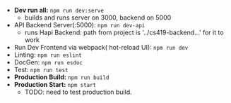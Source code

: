 - **Dev run all:**    ```npm run dev:serve```
    - builds and runs server on 3000, backend on 5000
- API Backend Server(:5000):    ```npm run dev-api```
    - runs Hapi Backend: path from project is '../cs419-backend...' for it to work
- Run Dev Frontend via webpack( hot-reload UI):   ```npm run dev```
- Linting:    ```npm run eslint```
- DocGen:   ```npm run esdoc```
- Test:   ```npm run test```
- **Production Build:**   ```npm run build```
- **Production Start:**   ```npm start```
  - TODO: need to test production build.
